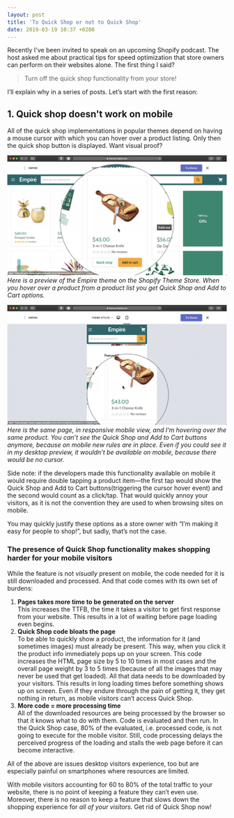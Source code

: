```yaml
---
layout: post
title: 'To Quick Shop or not to Quick Shop'
date: 2019-03-19 10:37 +0200
---
```


Recently I've been invited to speak on an upcoming Shopify podcast. The host asked me about practical tips for speed optimization that store owners can perform on their websites alone. The first thing I said?

> Turn off the quick shop functionality from your store!

I’ll explain why in a series of posts. 
Let’s start with the first reason:

## 1. Quick shop doesn't work on mobile
All of the quick shop implementations in popular themes depend on having a mouse cursor with which you can hover over a product listing. Only then the quick shop button is displayed. Want visual proof?

![](/img/empire-desktop-hover.jpg)
_Here is a preview of the Empire theme on the Shopify Theme Store. When you hover over a product from a product list you get Quick Shop and Add to Cart options._

![](/img/empire-mobile-hover.jpg)
_Here is the same page, in responsive mobile view, and I’m hovering over the same product. You can’t see the Quick Shop and Add to Cart buttons anymore, because on mobile new rules are in place. Even if you could see it in my desktop preview, it wouldn’t be available on mobile, because there would be no cursor._

Side note: if the developers made this functionality available on mobile it would require double tapping a product item—the first tap would show the Quick Shop and Add to Cart buttons(triggering the cursor hover event) and the second would count as a click/tap. That would quickly annoy your visitors, as it is not the convention they are used to when browsing sites on mobile.

You may quickly justify these options as a store owner with “I’m making it easy for people to shop!”, but sadly, that’s not the case.

### The presence of Quick Shop functionality makes shopping harder for your mobile visitors 

While the feature is not _visually_ present on mobile, the code needed for it is still downloaded and processed. And that code comes with its own set of burdens:
1. **Pages takes more time to be generated on the server**  
	This increases the TTFB, the time it takes a visitor to get first response from your website. This results in a lot of waiting before page loading even begins.
2. **Quick Shop code bloats the page**   
	To be able to quickly show a product, the information for it (and sometimes images) must already be present. This way, when you click it the product info immediately pops up on your screen. This code increases the HTML page size by 5 to 10 times in most cases and the overall page weight by 3 to 5 times (because of all the images that may never be used that get loaded). All that data needs to be downloaded by your visitors. This results in long loading times before something shows up on screen.  Even if they endure through the pain of getting it, they get nothing in return, as mobile visitors can’t access Quick Shop.
3. **More code = more processing time**  
	All of the downloaded resources are being processed by the browser so that it knows what to do with them. Code is evaluated and then run. In the Quick Shop case, 80% of the evaluated, i.e. processed code, is not going to execute for the mobile visitor. Still, code processing delays the perceived progress of the loading and stalls the web page before it can become interactive.  

All of the above are issues desktop visitors experience, too but are especially painful on smartphones where resources are limited.

With mobile visitors accounting for 60 to 80% of the total traffic to your website, there is no point of keeping a feature they can’t even use. Moreover, there is no reason to keep a feature that slows down the shopping experience for _all of your visitors_. Get rid of Quick Shop now!